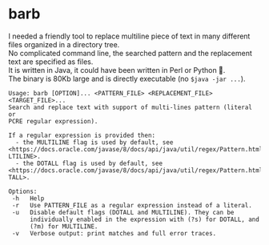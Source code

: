 # barb

I needed a friendly tool to replace multiline piece of text in many different files organized in a directory tree.  
No complicated command line, the searched pattern and the replacement text are specified as files.  
It is written in Java, it could have been written in Perl or Python 🤷.  
The binary is 80Kb large and is directly executable (no `$java -jar ...`).  

~~~
Usage: barb [OPTION]... <PATTERN_FILE> <REPLACEMENT_FILE> <TARGET_FILE>...
Search and replace text with support of multi-lines pattern (literal or
PCRE regular expression).

If a regular expression is provided then:
  - the MULTILINE flag is used by default, see
<https://docs.oracle.com/javase/8/docs/api/java/util/regex/Pattern.html#MU
LTILINE>.
  - the DOTALL flag is used by default, see
<https://docs.oracle.com/javase/8/docs/api/java/util/regex/Pattern.html#DO
TALL>.

Options:
 -h   Help
 -r   Use PATTERN_FILE as a regular expression instead of a literal.
 -u   Disable default flags (DOTALL and MULTILINE). They can be
      individually enabled in the expression with (?s) for DOTALL, and
      (?m) for MULTILINE.
 -v   Verbose output: print matches and full error traces.
~~~
